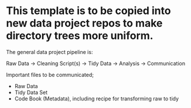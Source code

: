 # This template is to be copied into new data project repos to make directory trees more uniform. 

The general data project pipeline is:

Raw Data -> Cleaning Script(s) -> Tidy Data -> Analysis -> Communication

Important files to be communicated; 
- Raw Data
- Tidy Data Set
- Code Book (Metadata), including recipe for transforming raw to tidy

